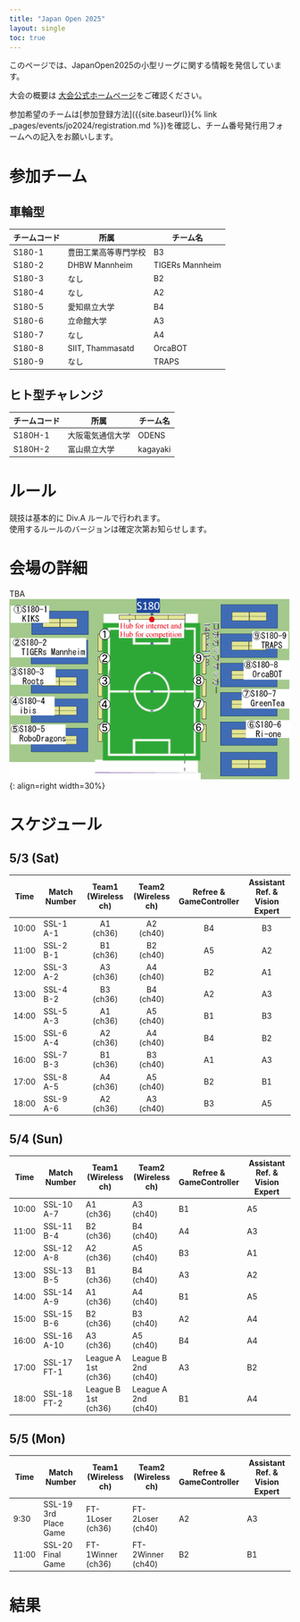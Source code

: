 ```yaml
---
title: "Japan Open 2025"
layout: single
toc: true
--- 
```


このページでは、JapanOpen2025の小型リーグに関する情報を発信しています。

大会の概要は [大会公式ホームページ](https://www.robocup.or.jp/JapanOpen2025/)をご確認ください。

参加希望のチームは[参加登録方法]({{site.baseurl}}{% link _pages/events/jo2024/registration.md %})を確認し、チーム番号発行用フォームへの記入をお願いします。

# 参加チーム
## 車輪型

|チームコード|所属|チーム名|
|---|---|---|
|S180-1|豊田工業高等専門学校|B3|
|S180-2|DHBW Mannheim|TIGERs Mannheim|
|S180-3|なし|B2|
|S180-4|なし|A2|
|S180-5|愛知県立大学|B4|
|S180-6|立命館大学|A3|
|S180-7|なし|A4|
|S180-8|SIIT, Thammasatd|OrcaBOT|
|S180-9|なし|TRAPS|



## ヒト型チャレンジ

|チームコード|所属|チーム名|
|---|---|---|
|S180H-1|大阪電気通信大学|ODENS|
|S180H-2|富山県立大学|kagayaki|


# ルール
競技は基本的に Div.A ルールで行われます。  
使用するルールのバージョンは確定次第お知らせします。

# 会場の詳細
TBA
![japan open 2025 table](images/map_s180.png){: align=right width=30%}

# スケジュール
## 5/3 (Sat)

| Time  | Match Number | Team1<br>(Wireless ch) | Team2<br>(Wireless ch)      | Refree &<br>GameController | Assistant Ref. &<br>Vision Expert | 
| ----- | ------------ |:----------------------:|:---------------------------:|:--------------------------:|:---------------------------------:| 
| 10:00 | SSL-1<br>A-1 | A1<br>(ch36)  	        | A2<br>(ch40)                | B4                         | B3                                | 
| 11:00 | SSL-2<br>B-1 | B1<br>(ch36)           | B2<br>(ch40)                | A5                         | A2                                | 
| 12:00 | SSL-3<br>A-2 | A3<br>(ch36)           | A4<br>(ch40)                | B2                         | A1                                | 
| 13:00 | SSL-4<br>B-2 | B3<br>(ch36)           | B4<br>(ch40)                | A2                         | A3                                | 
| 14:00 | SSL-5<br>A-3 | A1<br>(ch36)           | A5<br>(ch40)                | B1                         | B3                                | 
| 15:00 | SSL-6<br>A-4 | A2<br>(ch36)           | A4<br>(ch40)                | B4                         | B2                                | 
| 16:00 | SSL-7<br>B-3 | B1<br>(ch36)           | B3<br>(ch40)                | A1                         | A3                                | 
| 17:00 | SSL-8<br>A-5 | A4<br>(ch36)           | A5<br>(ch40)                | B2                         | B1                                | 
| 18:00 | SSL-9<br>A-6 | A2<br>(ch36)           | A3<br>(ch40)                | B3                         | A5                                | 

## 5/4 (Sun)

| Time  | Match Number   | Team1<br>(Wireless ch) | Team2<br>(Wireless ch)      | Refree &<br>GameController | Assistant Ref. &<br>Vision Expert | 
| ----- | -------------- | ---------------------- | --------------------------- | -------------------------- | --------------------------------- | 
| 10:00 | SSL-10<br>A-7  | A1<br>(ch36)           | A3<br>(ch40)                | B1                         | A5                                | 
| 11:00 | SSL-11<br>B-4  | B2<br>(ch36)           | B4<br>(ch40)                | A4                         | A3                                | 
| 12:00 | SSL-12<br>A-8  | A2<br>(ch36)           | A5<br>(ch40)                | B3                         | A1                                | 
| 13:00 | SSL-13<br>B-5  | B1<br>(ch36)           | B4<br>(ch40)                | A3                         | A2                                | 
| 14:00 | SSL-14<br>A-9  | A1<br>(ch36)           | A4<br>(ch40)                | B1                         | A5                                | 
| 15:00 | SSL-15<br>B-6  | B2<br>(ch36)           | B3<br>(ch40)                | A2                         | A4                                | 
| 16:00 | SSL-16<br>A-10 | A3<br>(ch36)           | A5<br>(ch40)                | B4                         | A4                                | 
| 17:00 | SSL-17<br>FT-1 | League A 1st<br>(ch36) | League B 2nd<br>(ch40)      | A3                         | B2                                | 
| 18:00 | SSL-18<br>FT-2 | League B 1st<br>(ch36) | League A 2nd<br>(ch40)      | B1                         | A4                                | 

## 5/5 (Mon)

| Time  | Match Number             | Team1<br>(Wireless ch)| Team2<br>(Wireless ch)| Refree &<br>GameController | Assistant Ref. &<br>Vision Expert | 
| ----- | ------------------------ | --------------------- | --------------------- | -------------------------- | --------------------------------- | 
| 9:30  | SSL-19<br>3rd Place Game | FT-1Loser<br>(ch36)   | FT-2Loser<br>(ch40)   | A2                         | A3                                | 
| 11:00 | SSL-20<br>Final Game     | FT-1Winner<br>(ch36)  | FT-2Winner<br>(ch40)  | B2                         | B1                                | 


# 結果
